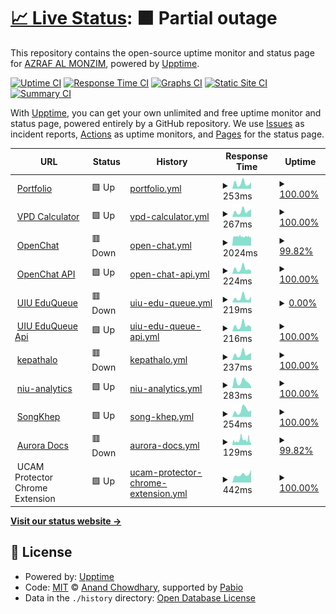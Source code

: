 # [📈 Live Status](https://monzim.github.io/upptime): <!--live status--> **🟧 Partial outage**

This repository contains the open-source uptime monitor and status page for [AZRAF AL MONZIM](monzim.com), powered by [Upptime](https://github.com/upptime/upptime).

[![Uptime CI](https://github.com/monzim/upptime/workflows/Uptime%20CI/badge.svg)](https://github.com/monzim/upptime/actions?query=workflow%3A%22Uptime+CI%22)
[![Response Time CI](https://github.com/monzim/upptime/workflows/Response%20Time%20CI/badge.svg)](https://github.com/monzim/upptime/actions?query=workflow%3A%22Response+Time+CI%22)
[![Graphs CI](https://github.com/monzim/upptime/workflows/Graphs%20CI/badge.svg)](https://github.com/monzim/upptime/actions?query=workflow%3A%22Graphs+CI%22)
[![Static Site CI](https://github.com/monzim/upptime/workflows/Static%20Site%20CI/badge.svg)](https://github.com/monzim/upptime/actions?query=workflow%3A%22Static+Site+CI%22)
[![Summary CI](https://github.com/monzim/upptime/workflows/Summary%20CI/badge.svg)](https://github.com/monzim/upptime/actions?query=workflow%3A%22Summary+CI%22)

With [Upptime](https://upptime.js.org), you can get your own unlimited and free uptime monitor and status page, powered entirely by a GitHub repository. We use [Issues](https://github.com/monzim/upptime/issues) as incident reports, [Actions](https://github.com/monzim/upptime/actions) as uptime monitors, and [Pages](https://monzim.github.io/upptime) for the status page.

<!--start: status pages-->
<!-- This summary is generated by Upptime (https://github.com/upptime/upptime) -->
<!-- Do not edit this manually, your changes will be overwritten -->
<!-- prettier-ignore -->
| URL | Status | History | Response Time | Uptime |
| --- | ------ | ------- | ------------- | ------ |
| <img alt="" src="https://icons.duckduckgo.com/ip3/monzim.com.ico" height="13"> [Portfolio](https://monzim.com) | 🟩 Up | [portfolio.yml](https://github.com/monzim/upptime/commits/HEAD/history/portfolio.yml) | <details><summary><img alt="Response time graph" src="./graphs/portfolio/response-time-week.png" height="20"> 253ms</summary><br><a href="https://monzim.github.io/upptime/history/portfolio"><img alt="Response time 129" src="https://img.shields.io/endpoint?url=https%3A%2F%2Fraw.githubusercontent.com%2Fmonzim%2Fupptime%2FHEAD%2Fapi%2Fportfolio%2Fresponse-time.json"></a><br><a href="https://monzim.github.io/upptime/history/portfolio"><img alt="24-hour response time 313" src="https://img.shields.io/endpoint?url=https%3A%2F%2Fraw.githubusercontent.com%2Fmonzim%2Fupptime%2FHEAD%2Fapi%2Fportfolio%2Fresponse-time-day.json"></a><br><a href="https://monzim.github.io/upptime/history/portfolio"><img alt="7-day response time 253" src="https://img.shields.io/endpoint?url=https%3A%2F%2Fraw.githubusercontent.com%2Fmonzim%2Fupptime%2FHEAD%2Fapi%2Fportfolio%2Fresponse-time-week.json"></a><br><a href="https://monzim.github.io/upptime/history/portfolio"><img alt="30-day response time 203" src="https://img.shields.io/endpoint?url=https%3A%2F%2Fraw.githubusercontent.com%2Fmonzim%2Fupptime%2FHEAD%2Fapi%2Fportfolio%2Fresponse-time-month.json"></a><br><a href="https://monzim.github.io/upptime/history/portfolio"><img alt="1-year response time 129" src="https://img.shields.io/endpoint?url=https%3A%2F%2Fraw.githubusercontent.com%2Fmonzim%2Fupptime%2FHEAD%2Fapi%2Fportfolio%2Fresponse-time-year.json"></a></details> | <details><summary><a href="https://monzim.github.io/upptime/history/portfolio">100.00%</a></summary><a href="https://monzim.github.io/upptime/history/portfolio"><img alt="All-time uptime 100.00%" src="https://img.shields.io/endpoint?url=https%3A%2F%2Fraw.githubusercontent.com%2Fmonzim%2Fupptime%2FHEAD%2Fapi%2Fportfolio%2Fuptime.json"></a><br><a href="https://monzim.github.io/upptime/history/portfolio"><img alt="24-hour uptime 100.00%" src="https://img.shields.io/endpoint?url=https%3A%2F%2Fraw.githubusercontent.com%2Fmonzim%2Fupptime%2FHEAD%2Fapi%2Fportfolio%2Fuptime-day.json"></a><br><a href="https://monzim.github.io/upptime/history/portfolio"><img alt="7-day uptime 100.00%" src="https://img.shields.io/endpoint?url=https%3A%2F%2Fraw.githubusercontent.com%2Fmonzim%2Fupptime%2FHEAD%2Fapi%2Fportfolio%2Fuptime-week.json"></a><br><a href="https://monzim.github.io/upptime/history/portfolio"><img alt="30-day uptime 100.00%" src="https://img.shields.io/endpoint?url=https%3A%2F%2Fraw.githubusercontent.com%2Fmonzim%2Fupptime%2FHEAD%2Fapi%2Fportfolio%2Fuptime-month.json"></a><br><a href="https://monzim.github.io/upptime/history/portfolio"><img alt="1-year uptime 100.00%" src="https://img.shields.io/endpoint?url=https%3A%2F%2Fraw.githubusercontent.com%2Fmonzim%2Fupptime%2FHEAD%2Fapi%2Fportfolio%2Fuptime-year.json"></a></details>
| <img alt="" src="https://icons.duckduckgo.com/ip3/vpd.monzim.com.ico" height="13"> [VPD Calculator](https://vpd.monzim.com) | 🟩 Up | [vpd-calculator.yml](https://github.com/monzim/upptime/commits/HEAD/history/vpd-calculator.yml) | <details><summary><img alt="Response time graph" src="./graphs/vpd-calculator/response-time-week.png" height="20"> 267ms</summary><br><a href="https://monzim.github.io/upptime/history/vpd-calculator"><img alt="Response time 126" src="https://img.shields.io/endpoint?url=https%3A%2F%2Fraw.githubusercontent.com%2Fmonzim%2Fupptime%2FHEAD%2Fapi%2Fvpd-calculator%2Fresponse-time.json"></a><br><a href="https://monzim.github.io/upptime/history/vpd-calculator"><img alt="24-hour response time 357" src="https://img.shields.io/endpoint?url=https%3A%2F%2Fraw.githubusercontent.com%2Fmonzim%2Fupptime%2FHEAD%2Fapi%2Fvpd-calculator%2Fresponse-time-day.json"></a><br><a href="https://monzim.github.io/upptime/history/vpd-calculator"><img alt="7-day response time 267" src="https://img.shields.io/endpoint?url=https%3A%2F%2Fraw.githubusercontent.com%2Fmonzim%2Fupptime%2FHEAD%2Fapi%2Fvpd-calculator%2Fresponse-time-week.json"></a><br><a href="https://monzim.github.io/upptime/history/vpd-calculator"><img alt="30-day response time 188" src="https://img.shields.io/endpoint?url=https%3A%2F%2Fraw.githubusercontent.com%2Fmonzim%2Fupptime%2FHEAD%2Fapi%2Fvpd-calculator%2Fresponse-time-month.json"></a><br><a href="https://monzim.github.io/upptime/history/vpd-calculator"><img alt="1-year response time 126" src="https://img.shields.io/endpoint?url=https%3A%2F%2Fraw.githubusercontent.com%2Fmonzim%2Fupptime%2FHEAD%2Fapi%2Fvpd-calculator%2Fresponse-time-year.json"></a></details> | <details><summary><a href="https://monzim.github.io/upptime/history/vpd-calculator">100.00%</a></summary><a href="https://monzim.github.io/upptime/history/vpd-calculator"><img alt="All-time uptime 100.00%" src="https://img.shields.io/endpoint?url=https%3A%2F%2Fraw.githubusercontent.com%2Fmonzim%2Fupptime%2FHEAD%2Fapi%2Fvpd-calculator%2Fuptime.json"></a><br><a href="https://monzim.github.io/upptime/history/vpd-calculator"><img alt="24-hour uptime 100.00%" src="https://img.shields.io/endpoint?url=https%3A%2F%2Fraw.githubusercontent.com%2Fmonzim%2Fupptime%2FHEAD%2Fapi%2Fvpd-calculator%2Fuptime-day.json"></a><br><a href="https://monzim.github.io/upptime/history/vpd-calculator"><img alt="7-day uptime 100.00%" src="https://img.shields.io/endpoint?url=https%3A%2F%2Fraw.githubusercontent.com%2Fmonzim%2Fupptime%2FHEAD%2Fapi%2Fvpd-calculator%2Fuptime-week.json"></a><br><a href="https://monzim.github.io/upptime/history/vpd-calculator"><img alt="30-day uptime 100.00%" src="https://img.shields.io/endpoint?url=https%3A%2F%2Fraw.githubusercontent.com%2Fmonzim%2Fupptime%2FHEAD%2Fapi%2Fvpd-calculator%2Fuptime-month.json"></a><br><a href="https://monzim.github.io/upptime/history/vpd-calculator"><img alt="1-year uptime 100.00%" src="https://img.shields.io/endpoint?url=https%3A%2F%2Fraw.githubusercontent.com%2Fmonzim%2Fupptime%2FHEAD%2Fapi%2Fvpd-calculator%2Fuptime-year.json"></a></details>
| <img alt="" src="https://icons.duckduckgo.com/ip3/openchat.monzim.com.ico" height="13"> [OpenChat](https://openchat.monzim.com) | 🟥 Down | [open-chat.yml](https://github.com/monzim/upptime/commits/HEAD/history/open-chat.yml) | <details><summary><img alt="Response time graph" src="./graphs/open-chat/response-time-week.png" height="20"> 2024ms</summary><br><a href="https://monzim.github.io/upptime/history/open-chat"><img alt="Response time 1518" src="https://img.shields.io/endpoint?url=https%3A%2F%2Fraw.githubusercontent.com%2Fmonzim%2Fupptime%2FHEAD%2Fapi%2Fopen-chat%2Fresponse-time.json"></a><br><a href="https://monzim.github.io/upptime/history/open-chat"><img alt="24-hour response time 1223" src="https://img.shields.io/endpoint?url=https%3A%2F%2Fraw.githubusercontent.com%2Fmonzim%2Fupptime%2FHEAD%2Fapi%2Fopen-chat%2Fresponse-time-day.json"></a><br><a href="https://monzim.github.io/upptime/history/open-chat"><img alt="7-day response time 2024" src="https://img.shields.io/endpoint?url=https%3A%2F%2Fraw.githubusercontent.com%2Fmonzim%2Fupptime%2FHEAD%2Fapi%2Fopen-chat%2Fresponse-time-week.json"></a><br><a href="https://monzim.github.io/upptime/history/open-chat"><img alt="30-day response time 2023" src="https://img.shields.io/endpoint?url=https%3A%2F%2Fraw.githubusercontent.com%2Fmonzim%2Fupptime%2FHEAD%2Fapi%2Fopen-chat%2Fresponse-time-month.json"></a><br><a href="https://monzim.github.io/upptime/history/open-chat"><img alt="1-year response time 1518" src="https://img.shields.io/endpoint?url=https%3A%2F%2Fraw.githubusercontent.com%2Fmonzim%2Fupptime%2FHEAD%2Fapi%2Fopen-chat%2Fresponse-time-year.json"></a></details> | <details><summary><a href="https://monzim.github.io/upptime/history/open-chat">99.82%</a></summary><a href="https://monzim.github.io/upptime/history/open-chat"><img alt="All-time uptime 99.99%" src="https://img.shields.io/endpoint?url=https%3A%2F%2Fraw.githubusercontent.com%2Fmonzim%2Fupptime%2FHEAD%2Fapi%2Fopen-chat%2Fuptime.json"></a><br><a href="https://monzim.github.io/upptime/history/open-chat"><img alt="24-hour uptime 98.72%" src="https://img.shields.io/endpoint?url=https%3A%2F%2Fraw.githubusercontent.com%2Fmonzim%2Fupptime%2FHEAD%2Fapi%2Fopen-chat%2Fuptime-day.json"></a><br><a href="https://monzim.github.io/upptime/history/open-chat"><img alt="7-day uptime 99.82%" src="https://img.shields.io/endpoint?url=https%3A%2F%2Fraw.githubusercontent.com%2Fmonzim%2Fupptime%2FHEAD%2Fapi%2Fopen-chat%2Fuptime-week.json"></a><br><a href="https://monzim.github.io/upptime/history/open-chat"><img alt="30-day uptime 99.96%" src="https://img.shields.io/endpoint?url=https%3A%2F%2Fraw.githubusercontent.com%2Fmonzim%2Fupptime%2FHEAD%2Fapi%2Fopen-chat%2Fuptime-month.json"></a><br><a href="https://monzim.github.io/upptime/history/open-chat"><img alt="1-year uptime 99.99%" src="https://img.shields.io/endpoint?url=https%3A%2F%2Fraw.githubusercontent.com%2Fmonzim%2Fupptime%2FHEAD%2Fapi%2Fopen-chat%2Fuptime-year.json"></a></details>
| <img alt="" src="https://icons.duckduckgo.com/ip3/openchat-uriepmo.monzim.com.ico" height="13"> [OpenChat API](https://openchat-uriepmo.monzim.com) | 🟩 Up | [open-chat-api.yml](https://github.com/monzim/upptime/commits/HEAD/history/open-chat-api.yml) | <details><summary><img alt="Response time graph" src="./graphs/open-chat-api/response-time-week.png" height="20"> 224ms</summary><br><a href="https://monzim.github.io/upptime/history/open-chat-api"><img alt="Response time 113" src="https://img.shields.io/endpoint?url=https%3A%2F%2Fraw.githubusercontent.com%2Fmonzim%2Fupptime%2FHEAD%2Fapi%2Fopen-chat-api%2Fresponse-time.json"></a><br><a href="https://monzim.github.io/upptime/history/open-chat-api"><img alt="24-hour response time 145" src="https://img.shields.io/endpoint?url=https%3A%2F%2Fraw.githubusercontent.com%2Fmonzim%2Fupptime%2FHEAD%2Fapi%2Fopen-chat-api%2Fresponse-time-day.json"></a><br><a href="https://monzim.github.io/upptime/history/open-chat-api"><img alt="7-day response time 224" src="https://img.shields.io/endpoint?url=https%3A%2F%2Fraw.githubusercontent.com%2Fmonzim%2Fupptime%2FHEAD%2Fapi%2Fopen-chat-api%2Fresponse-time-week.json"></a><br><a href="https://monzim.github.io/upptime/history/open-chat-api"><img alt="30-day response time 182" src="https://img.shields.io/endpoint?url=https%3A%2F%2Fraw.githubusercontent.com%2Fmonzim%2Fupptime%2FHEAD%2Fapi%2Fopen-chat-api%2Fresponse-time-month.json"></a><br><a href="https://monzim.github.io/upptime/history/open-chat-api"><img alt="1-year response time 113" src="https://img.shields.io/endpoint?url=https%3A%2F%2Fraw.githubusercontent.com%2Fmonzim%2Fupptime%2FHEAD%2Fapi%2Fopen-chat-api%2Fresponse-time-year.json"></a></details> | <details><summary><a href="https://monzim.github.io/upptime/history/open-chat-api">100.00%</a></summary><a href="https://monzim.github.io/upptime/history/open-chat-api"><img alt="All-time uptime 100.00%" src="https://img.shields.io/endpoint?url=https%3A%2F%2Fraw.githubusercontent.com%2Fmonzim%2Fupptime%2FHEAD%2Fapi%2Fopen-chat-api%2Fuptime.json"></a><br><a href="https://monzim.github.io/upptime/history/open-chat-api"><img alt="24-hour uptime 100.00%" src="https://img.shields.io/endpoint?url=https%3A%2F%2Fraw.githubusercontent.com%2Fmonzim%2Fupptime%2FHEAD%2Fapi%2Fopen-chat-api%2Fuptime-day.json"></a><br><a href="https://monzim.github.io/upptime/history/open-chat-api"><img alt="7-day uptime 100.00%" src="https://img.shields.io/endpoint?url=https%3A%2F%2Fraw.githubusercontent.com%2Fmonzim%2Fupptime%2FHEAD%2Fapi%2Fopen-chat-api%2Fuptime-week.json"></a><br><a href="https://monzim.github.io/upptime/history/open-chat-api"><img alt="30-day uptime 100.00%" src="https://img.shields.io/endpoint?url=https%3A%2F%2Fraw.githubusercontent.com%2Fmonzim%2Fupptime%2FHEAD%2Fapi%2Fopen-chat-api%2Fuptime-month.json"></a><br><a href="https://monzim.github.io/upptime/history/open-chat-api"><img alt="1-year uptime 100.00%" src="https://img.shields.io/endpoint?url=https%3A%2F%2Fraw.githubusercontent.com%2Fmonzim%2Fupptime%2FHEAD%2Fapi%2Fopen-chat-api%2Fuptime-year.json"></a></details>
| <img alt="" src="https://icons.duckduckgo.com/ip3/eduqueue.monzim.com.ico" height="13"> [UIU EduQueue](https://eduqueue.monzim.com) | 🟥 Down | [uiu-edu-queue.yml](https://github.com/monzim/upptime/commits/HEAD/history/uiu-edu-queue.yml) | <details><summary><img alt="Response time graph" src="./graphs/uiu-edu-queue/response-time-week.png" height="20"> 219ms</summary><br><a href="https://monzim.github.io/upptime/history/uiu-edu-queue"><img alt="Response time 116" src="https://img.shields.io/endpoint?url=https%3A%2F%2Fraw.githubusercontent.com%2Fmonzim%2Fupptime%2FHEAD%2Fapi%2Fuiu-edu-queue%2Fresponse-time.json"></a><br><a href="https://monzim.github.io/upptime/history/uiu-edu-queue"><img alt="24-hour response time 286" src="https://img.shields.io/endpoint?url=https%3A%2F%2Fraw.githubusercontent.com%2Fmonzim%2Fupptime%2FHEAD%2Fapi%2Fuiu-edu-queue%2Fresponse-time-day.json"></a><br><a href="https://monzim.github.io/upptime/history/uiu-edu-queue"><img alt="7-day response time 219" src="https://img.shields.io/endpoint?url=https%3A%2F%2Fraw.githubusercontent.com%2Fmonzim%2Fupptime%2FHEAD%2Fapi%2Fuiu-edu-queue%2Fresponse-time-week.json"></a><br><a href="https://monzim.github.io/upptime/history/uiu-edu-queue"><img alt="30-day response time 175" src="https://img.shields.io/endpoint?url=https%3A%2F%2Fraw.githubusercontent.com%2Fmonzim%2Fupptime%2FHEAD%2Fapi%2Fuiu-edu-queue%2Fresponse-time-month.json"></a><br><a href="https://monzim.github.io/upptime/history/uiu-edu-queue"><img alt="1-year response time 116" src="https://img.shields.io/endpoint?url=https%3A%2F%2Fraw.githubusercontent.com%2Fmonzim%2Fupptime%2FHEAD%2Fapi%2Fuiu-edu-queue%2Fresponse-time-year.json"></a></details> | <details><summary><a href="https://monzim.github.io/upptime/history/uiu-edu-queue">0.00%</a></summary><a href="https://monzim.github.io/upptime/history/uiu-edu-queue"><img alt="All-time uptime 0.00%" src="https://img.shields.io/endpoint?url=https%3A%2F%2Fraw.githubusercontent.com%2Fmonzim%2Fupptime%2FHEAD%2Fapi%2Fuiu-edu-queue%2Fuptime.json"></a><br><a href="https://monzim.github.io/upptime/history/uiu-edu-queue"><img alt="24-hour uptime 0.00%" src="https://img.shields.io/endpoint?url=https%3A%2F%2Fraw.githubusercontent.com%2Fmonzim%2Fupptime%2FHEAD%2Fapi%2Fuiu-edu-queue%2Fuptime-day.json"></a><br><a href="https://monzim.github.io/upptime/history/uiu-edu-queue"><img alt="7-day uptime 0.00%" src="https://img.shields.io/endpoint?url=https%3A%2F%2Fraw.githubusercontent.com%2Fmonzim%2Fupptime%2FHEAD%2Fapi%2Fuiu-edu-queue%2Fuptime-week.json"></a><br><a href="https://monzim.github.io/upptime/history/uiu-edu-queue"><img alt="30-day uptime 0.00%" src="https://img.shields.io/endpoint?url=https%3A%2F%2Fraw.githubusercontent.com%2Fmonzim%2Fupptime%2FHEAD%2Fapi%2Fuiu-edu-queue%2Fuptime-month.json"></a><br><a href="https://monzim.github.io/upptime/history/uiu-edu-queue"><img alt="1-year uptime 0.00%" src="https://img.shields.io/endpoint?url=https%3A%2F%2Fraw.githubusercontent.com%2Fmonzim%2Fupptime%2FHEAD%2Fapi%2Fuiu-edu-queue%2Fuptime-year.json"></a></details>
| <img alt="" src="https://icons.duckduckgo.com/ip3/kash_meranaseb_itna_mehrbanhota-kizarapehle_mulaqat_hojati_unse.monzim.com.ico" height="13"> [UIU EduQueue Api](https://kash_meranaseb_itna_mehrbanhota-kizarapehle_mulaqat_hojati_unse.monzim.com/api/health) | 🟩 Up | [uiu-edu-queue-api.yml](https://github.com/monzim/upptime/commits/HEAD/history/uiu-edu-queue-api.yml) | <details><summary><img alt="Response time graph" src="./graphs/uiu-edu-queue-api/response-time-week.png" height="20"> 216ms</summary><br><a href="https://monzim.github.io/upptime/history/uiu-edu-queue-api"><img alt="Response time 110" src="https://img.shields.io/endpoint?url=https%3A%2F%2Fraw.githubusercontent.com%2Fmonzim%2Fupptime%2FHEAD%2Fapi%2Fuiu-edu-queue-api%2Fresponse-time.json"></a><br><a href="https://monzim.github.io/upptime/history/uiu-edu-queue-api"><img alt="24-hour response time 155" src="https://img.shields.io/endpoint?url=https%3A%2F%2Fraw.githubusercontent.com%2Fmonzim%2Fupptime%2FHEAD%2Fapi%2Fuiu-edu-queue-api%2Fresponse-time-day.json"></a><br><a href="https://monzim.github.io/upptime/history/uiu-edu-queue-api"><img alt="7-day response time 216" src="https://img.shields.io/endpoint?url=https%3A%2F%2Fraw.githubusercontent.com%2Fmonzim%2Fupptime%2FHEAD%2Fapi%2Fuiu-edu-queue-api%2Fresponse-time-week.json"></a><br><a href="https://monzim.github.io/upptime/history/uiu-edu-queue-api"><img alt="30-day response time 157" src="https://img.shields.io/endpoint?url=https%3A%2F%2Fraw.githubusercontent.com%2Fmonzim%2Fupptime%2FHEAD%2Fapi%2Fuiu-edu-queue-api%2Fresponse-time-month.json"></a><br><a href="https://monzim.github.io/upptime/history/uiu-edu-queue-api"><img alt="1-year response time 110" src="https://img.shields.io/endpoint?url=https%3A%2F%2Fraw.githubusercontent.com%2Fmonzim%2Fupptime%2FHEAD%2Fapi%2Fuiu-edu-queue-api%2Fresponse-time-year.json"></a></details> | <details><summary><a href="https://monzim.github.io/upptime/history/uiu-edu-queue-api">100.00%</a></summary><a href="https://monzim.github.io/upptime/history/uiu-edu-queue-api"><img alt="All-time uptime 100.00%" src="https://img.shields.io/endpoint?url=https%3A%2F%2Fraw.githubusercontent.com%2Fmonzim%2Fupptime%2FHEAD%2Fapi%2Fuiu-edu-queue-api%2Fuptime.json"></a><br><a href="https://monzim.github.io/upptime/history/uiu-edu-queue-api"><img alt="24-hour uptime 100.00%" src="https://img.shields.io/endpoint?url=https%3A%2F%2Fraw.githubusercontent.com%2Fmonzim%2Fupptime%2FHEAD%2Fapi%2Fuiu-edu-queue-api%2Fuptime-day.json"></a><br><a href="https://monzim.github.io/upptime/history/uiu-edu-queue-api"><img alt="7-day uptime 100.00%" src="https://img.shields.io/endpoint?url=https%3A%2F%2Fraw.githubusercontent.com%2Fmonzim%2Fupptime%2FHEAD%2Fapi%2Fuiu-edu-queue-api%2Fuptime-week.json"></a><br><a href="https://monzim.github.io/upptime/history/uiu-edu-queue-api"><img alt="30-day uptime 100.00%" src="https://img.shields.io/endpoint?url=https%3A%2F%2Fraw.githubusercontent.com%2Fmonzim%2Fupptime%2FHEAD%2Fapi%2Fuiu-edu-queue-api%2Fuptime-month.json"></a><br><a href="https://monzim.github.io/upptime/history/uiu-edu-queue-api"><img alt="1-year uptime 100.00%" src="https://img.shields.io/endpoint?url=https%3A%2F%2Fraw.githubusercontent.com%2Fmonzim%2Fupptime%2FHEAD%2Fapi%2Fuiu-edu-queue-api%2Fuptime-year.json"></a></details>
| <img alt="" src="https://icons.duckduckgo.com/ip3/kepathalo.monzim.com.ico" height="13"> [kepathalo](https://kepathalo.monzim.com) | 🟥 Down | [kepathalo.yml](https://github.com/monzim/upptime/commits/HEAD/history/kepathalo.yml) | <details><summary><img alt="Response time graph" src="./graphs/kepathalo/response-time-week.png" height="20"> 237ms</summary><br><a href="https://monzim.github.io/upptime/history/kepathalo"><img alt="Response time 104" src="https://img.shields.io/endpoint?url=https%3A%2F%2Fraw.githubusercontent.com%2Fmonzim%2Fupptime%2FHEAD%2Fapi%2Fkepathalo%2Fresponse-time.json"></a><br><a href="https://monzim.github.io/upptime/history/kepathalo"><img alt="24-hour response time 280" src="https://img.shields.io/endpoint?url=https%3A%2F%2Fraw.githubusercontent.com%2Fmonzim%2Fupptime%2FHEAD%2Fapi%2Fkepathalo%2Fresponse-time-day.json"></a><br><a href="https://monzim.github.io/upptime/history/kepathalo"><img alt="7-day response time 237" src="https://img.shields.io/endpoint?url=https%3A%2F%2Fraw.githubusercontent.com%2Fmonzim%2Fupptime%2FHEAD%2Fapi%2Fkepathalo%2Fresponse-time-week.json"></a><br><a href="https://monzim.github.io/upptime/history/kepathalo"><img alt="30-day response time 180" src="https://img.shields.io/endpoint?url=https%3A%2F%2Fraw.githubusercontent.com%2Fmonzim%2Fupptime%2FHEAD%2Fapi%2Fkepathalo%2Fresponse-time-month.json"></a><br><a href="https://monzim.github.io/upptime/history/kepathalo"><img alt="1-year response time 104" src="https://img.shields.io/endpoint?url=https%3A%2F%2Fraw.githubusercontent.com%2Fmonzim%2Fupptime%2FHEAD%2Fapi%2Fkepathalo%2Fresponse-time-year.json"></a></details> | <details><summary><a href="https://monzim.github.io/upptime/history/kepathalo">100.00%</a></summary><a href="https://monzim.github.io/upptime/history/kepathalo"><img alt="All-time uptime 75.18%" src="https://img.shields.io/endpoint?url=https%3A%2F%2Fraw.githubusercontent.com%2Fmonzim%2Fupptime%2FHEAD%2Fapi%2Fkepathalo%2Fuptime.json"></a><br><a href="https://monzim.github.io/upptime/history/kepathalo"><img alt="24-hour uptime 100.00%" src="https://img.shields.io/endpoint?url=https%3A%2F%2Fraw.githubusercontent.com%2Fmonzim%2Fupptime%2FHEAD%2Fapi%2Fkepathalo%2Fuptime-day.json"></a><br><a href="https://monzim.github.io/upptime/history/kepathalo"><img alt="7-day uptime 100.00%" src="https://img.shields.io/endpoint?url=https%3A%2F%2Fraw.githubusercontent.com%2Fmonzim%2Fupptime%2FHEAD%2Fapi%2Fkepathalo%2Fuptime-week.json"></a><br><a href="https://monzim.github.io/upptime/history/kepathalo"><img alt="30-day uptime 100.00%" src="https://img.shields.io/endpoint?url=https%3A%2F%2Fraw.githubusercontent.com%2Fmonzim%2Fupptime%2FHEAD%2Fapi%2Fkepathalo%2Fuptime-month.json"></a><br><a href="https://monzim.github.io/upptime/history/kepathalo"><img alt="1-year uptime 75.18%" src="https://img.shields.io/endpoint?url=https%3A%2F%2Fraw.githubusercontent.com%2Fmonzim%2Fupptime%2FHEAD%2Fapi%2Fkepathalo%2Fuptime-year.json"></a></details>
| <img alt="" src="https://icons.duckduckgo.com/ip3/niu-analytics.monzim.com.ico" height="13"> [niu-analytics](https://niu-analytics.monzim.com) | 🟩 Up | [niu-analytics.yml](https://github.com/monzim/upptime/commits/HEAD/history/niu-analytics.yml) | <details><summary><img alt="Response time graph" src="./graphs/niu-analytics/response-time-week.png" height="20"> 283ms</summary><br><a href="https://monzim.github.io/upptime/history/niu-analytics"><img alt="Response time 110" src="https://img.shields.io/endpoint?url=https%3A%2F%2Fraw.githubusercontent.com%2Fmonzim%2Fupptime%2FHEAD%2Fapi%2Fniu-analytics%2Fresponse-time.json"></a><br><a href="https://monzim.github.io/upptime/history/niu-analytics"><img alt="24-hour response time 78" src="https://img.shields.io/endpoint?url=https%3A%2F%2Fraw.githubusercontent.com%2Fmonzim%2Fupptime%2FHEAD%2Fapi%2Fniu-analytics%2Fresponse-time-day.json"></a><br><a href="https://monzim.github.io/upptime/history/niu-analytics"><img alt="7-day response time 283" src="https://img.shields.io/endpoint?url=https%3A%2F%2Fraw.githubusercontent.com%2Fmonzim%2Fupptime%2FHEAD%2Fapi%2Fniu-analytics%2Fresponse-time-week.json"></a><br><a href="https://monzim.github.io/upptime/history/niu-analytics"><img alt="30-day response time 188" src="https://img.shields.io/endpoint?url=https%3A%2F%2Fraw.githubusercontent.com%2Fmonzim%2Fupptime%2FHEAD%2Fapi%2Fniu-analytics%2Fresponse-time-month.json"></a><br><a href="https://monzim.github.io/upptime/history/niu-analytics"><img alt="1-year response time 110" src="https://img.shields.io/endpoint?url=https%3A%2F%2Fraw.githubusercontent.com%2Fmonzim%2Fupptime%2FHEAD%2Fapi%2Fniu-analytics%2Fresponse-time-year.json"></a></details> | <details><summary><a href="https://monzim.github.io/upptime/history/niu-analytics">100.00%</a></summary><a href="https://monzim.github.io/upptime/history/niu-analytics"><img alt="All-time uptime 100.00%" src="https://img.shields.io/endpoint?url=https%3A%2F%2Fraw.githubusercontent.com%2Fmonzim%2Fupptime%2FHEAD%2Fapi%2Fniu-analytics%2Fuptime.json"></a><br><a href="https://monzim.github.io/upptime/history/niu-analytics"><img alt="24-hour uptime 100.00%" src="https://img.shields.io/endpoint?url=https%3A%2F%2Fraw.githubusercontent.com%2Fmonzim%2Fupptime%2FHEAD%2Fapi%2Fniu-analytics%2Fuptime-day.json"></a><br><a href="https://monzim.github.io/upptime/history/niu-analytics"><img alt="7-day uptime 100.00%" src="https://img.shields.io/endpoint?url=https%3A%2F%2Fraw.githubusercontent.com%2Fmonzim%2Fupptime%2FHEAD%2Fapi%2Fniu-analytics%2Fuptime-week.json"></a><br><a href="https://monzim.github.io/upptime/history/niu-analytics"><img alt="30-day uptime 100.00%" src="https://img.shields.io/endpoint?url=https%3A%2F%2Fraw.githubusercontent.com%2Fmonzim%2Fupptime%2FHEAD%2Fapi%2Fniu-analytics%2Fuptime-month.json"></a><br><a href="https://monzim.github.io/upptime/history/niu-analytics"><img alt="1-year uptime 100.00%" src="https://img.shields.io/endpoint?url=https%3A%2F%2Fraw.githubusercontent.com%2Fmonzim%2Fupptime%2FHEAD%2Fapi%2Fniu-analytics%2Fuptime-year.json"></a></details>
| <img alt="" src="https://icons.duckduckgo.com/ip3/songkhep.monzim.com.ico" height="13"> [SongKhep](https://songkhep.monzim.com) | 🟩 Up | [song-khep.yml](https://github.com/monzim/upptime/commits/HEAD/history/song-khep.yml) | <details><summary><img alt="Response time graph" src="./graphs/song-khep/response-time-week.png" height="20"> 254ms</summary><br><a href="https://monzim.github.io/upptime/history/song-khep"><img alt="Response time 101" src="https://img.shields.io/endpoint?url=https%3A%2F%2Fraw.githubusercontent.com%2Fmonzim%2Fupptime%2FHEAD%2Fapi%2Fsong-khep%2Fresponse-time.json"></a><br><a href="https://monzim.github.io/upptime/history/song-khep"><img alt="24-hour response time 258" src="https://img.shields.io/endpoint?url=https%3A%2F%2Fraw.githubusercontent.com%2Fmonzim%2Fupptime%2FHEAD%2Fapi%2Fsong-khep%2Fresponse-time-day.json"></a><br><a href="https://monzim.github.io/upptime/history/song-khep"><img alt="7-day response time 254" src="https://img.shields.io/endpoint?url=https%3A%2F%2Fraw.githubusercontent.com%2Fmonzim%2Fupptime%2FHEAD%2Fapi%2Fsong-khep%2Fresponse-time-week.json"></a><br><a href="https://monzim.github.io/upptime/history/song-khep"><img alt="30-day response time 159" src="https://img.shields.io/endpoint?url=https%3A%2F%2Fraw.githubusercontent.com%2Fmonzim%2Fupptime%2FHEAD%2Fapi%2Fsong-khep%2Fresponse-time-month.json"></a><br><a href="https://monzim.github.io/upptime/history/song-khep"><img alt="1-year response time 101" src="https://img.shields.io/endpoint?url=https%3A%2F%2Fraw.githubusercontent.com%2Fmonzim%2Fupptime%2FHEAD%2Fapi%2Fsong-khep%2Fresponse-time-year.json"></a></details> | <details><summary><a href="https://monzim.github.io/upptime/history/song-khep">100.00%</a></summary><a href="https://monzim.github.io/upptime/history/song-khep"><img alt="All-time uptime 100.00%" src="https://img.shields.io/endpoint?url=https%3A%2F%2Fraw.githubusercontent.com%2Fmonzim%2Fupptime%2FHEAD%2Fapi%2Fsong-khep%2Fuptime.json"></a><br><a href="https://monzim.github.io/upptime/history/song-khep"><img alt="24-hour uptime 100.00%" src="https://img.shields.io/endpoint?url=https%3A%2F%2Fraw.githubusercontent.com%2Fmonzim%2Fupptime%2FHEAD%2Fapi%2Fsong-khep%2Fuptime-day.json"></a><br><a href="https://monzim.github.io/upptime/history/song-khep"><img alt="7-day uptime 100.00%" src="https://img.shields.io/endpoint?url=https%3A%2F%2Fraw.githubusercontent.com%2Fmonzim%2Fupptime%2FHEAD%2Fapi%2Fsong-khep%2Fuptime-week.json"></a><br><a href="https://monzim.github.io/upptime/history/song-khep"><img alt="30-day uptime 100.00%" src="https://img.shields.io/endpoint?url=https%3A%2F%2Fraw.githubusercontent.com%2Fmonzim%2Fupptime%2FHEAD%2Fapi%2Fsong-khep%2Fuptime-month.json"></a><br><a href="https://monzim.github.io/upptime/history/song-khep"><img alt="1-year uptime 100.00%" src="https://img.shields.io/endpoint?url=https%3A%2F%2Fraw.githubusercontent.com%2Fmonzim%2Fupptime%2FHEAD%2Fapi%2Fsong-khep%2Fuptime-year.json"></a></details>
| <img alt="" src="https://icons.duckduckgo.com/ip3/docs.aurora.monzim.com.ico" height="13"> [Aurora Docs](https://docs.aurora.monzim.com) | 🟥 Down | [aurora-docs.yml](https://github.com/monzim/upptime/commits/HEAD/history/aurora-docs.yml) | <details><summary><img alt="Response time graph" src="./graphs/aurora-docs/response-time-week.png" height="20"> 129ms</summary><br><a href="https://monzim.github.io/upptime/history/aurora-docs"><img alt="Response time 118" src="https://img.shields.io/endpoint?url=https%3A%2F%2Fraw.githubusercontent.com%2Fmonzim%2Fupptime%2FHEAD%2Fapi%2Faurora-docs%2Fresponse-time.json"></a><br><a href="https://monzim.github.io/upptime/history/aurora-docs"><img alt="24-hour response time 85" src="https://img.shields.io/endpoint?url=https%3A%2F%2Fraw.githubusercontent.com%2Fmonzim%2Fupptime%2FHEAD%2Fapi%2Faurora-docs%2Fresponse-time-day.json"></a><br><a href="https://monzim.github.io/upptime/history/aurora-docs"><img alt="7-day response time 129" src="https://img.shields.io/endpoint?url=https%3A%2F%2Fraw.githubusercontent.com%2Fmonzim%2Fupptime%2FHEAD%2Fapi%2Faurora-docs%2Fresponse-time-week.json"></a><br><a href="https://monzim.github.io/upptime/history/aurora-docs"><img alt="30-day response time 118" src="https://img.shields.io/endpoint?url=https%3A%2F%2Fraw.githubusercontent.com%2Fmonzim%2Fupptime%2FHEAD%2Fapi%2Faurora-docs%2Fresponse-time-month.json"></a><br><a href="https://monzim.github.io/upptime/history/aurora-docs"><img alt="1-year response time 118" src="https://img.shields.io/endpoint?url=https%3A%2F%2Fraw.githubusercontent.com%2Fmonzim%2Fupptime%2FHEAD%2Fapi%2Faurora-docs%2Fresponse-time-year.json"></a></details> | <details><summary><a href="https://monzim.github.io/upptime/history/aurora-docs">99.82%</a></summary><a href="https://monzim.github.io/upptime/history/aurora-docs"><img alt="All-time uptime 99.99%" src="https://img.shields.io/endpoint?url=https%3A%2F%2Fraw.githubusercontent.com%2Fmonzim%2Fupptime%2FHEAD%2Fapi%2Faurora-docs%2Fuptime.json"></a><br><a href="https://monzim.github.io/upptime/history/aurora-docs"><img alt="24-hour uptime 98.76%" src="https://img.shields.io/endpoint?url=https%3A%2F%2Fraw.githubusercontent.com%2Fmonzim%2Fupptime%2FHEAD%2Fapi%2Faurora-docs%2Fuptime-day.json"></a><br><a href="https://monzim.github.io/upptime/history/aurora-docs"><img alt="7-day uptime 99.82%" src="https://img.shields.io/endpoint?url=https%3A%2F%2Fraw.githubusercontent.com%2Fmonzim%2Fupptime%2FHEAD%2Fapi%2Faurora-docs%2Fuptime-week.json"></a><br><a href="https://monzim.github.io/upptime/history/aurora-docs"><img alt="30-day uptime 99.96%" src="https://img.shields.io/endpoint?url=https%3A%2F%2Fraw.githubusercontent.com%2Fmonzim%2Fupptime%2FHEAD%2Fapi%2Faurora-docs%2Fuptime-month.json"></a><br><a href="https://monzim.github.io/upptime/history/aurora-docs"><img alt="1-year uptime 99.99%" src="https://img.shields.io/endpoint?url=https%3A%2F%2Fraw.githubusercontent.com%2Fmonzim%2Fupptime%2FHEAD%2Fapi%2Faurora-docs%2Fuptime-year.json"></a></details>
| <img alt="" src="https://icons.duckduckgo.com/ip3/null.ico" height="13"> UCAM Protector Chrome Extension | 🟩 Up | [ucam-protector-chrome-extension.yml](https://github.com/monzim/upptime/commits/HEAD/history/ucam-protector-chrome-extension.yml) | <details><summary><img alt="Response time graph" src="./graphs/ucam-protector-chrome-extension/response-time-week.png" height="20"> 442ms</summary><br><a href="https://monzim.github.io/upptime/history/ucam-protector-chrome-extension"><img alt="Response time 506" src="https://img.shields.io/endpoint?url=https%3A%2F%2Fraw.githubusercontent.com%2Fmonzim%2Fupptime%2FHEAD%2Fapi%2Fucam-protector-chrome-extension%2Fresponse-time.json"></a><br><a href="https://monzim.github.io/upptime/history/ucam-protector-chrome-extension"><img alt="24-hour response time 699" src="https://img.shields.io/endpoint?url=https%3A%2F%2Fraw.githubusercontent.com%2Fmonzim%2Fupptime%2FHEAD%2Fapi%2Fucam-protector-chrome-extension%2Fresponse-time-day.json"></a><br><a href="https://monzim.github.io/upptime/history/ucam-protector-chrome-extension"><img alt="7-day response time 442" src="https://img.shields.io/endpoint?url=https%3A%2F%2Fraw.githubusercontent.com%2Fmonzim%2Fupptime%2FHEAD%2Fapi%2Fucam-protector-chrome-extension%2Fresponse-time-week.json"></a><br><a href="https://monzim.github.io/upptime/history/ucam-protector-chrome-extension"><img alt="30-day response time 369" src="https://img.shields.io/endpoint?url=https%3A%2F%2Fraw.githubusercontent.com%2Fmonzim%2Fupptime%2FHEAD%2Fapi%2Fucam-protector-chrome-extension%2Fresponse-time-month.json"></a><br><a href="https://monzim.github.io/upptime/history/ucam-protector-chrome-extension"><img alt="1-year response time 506" src="https://img.shields.io/endpoint?url=https%3A%2F%2Fraw.githubusercontent.com%2Fmonzim%2Fupptime%2FHEAD%2Fapi%2Fucam-protector-chrome-extension%2Fresponse-time-year.json"></a></details> | <details><summary><a href="https://monzim.github.io/upptime/history/ucam-protector-chrome-extension">100.00%</a></summary><a href="https://monzim.github.io/upptime/history/ucam-protector-chrome-extension"><img alt="All-time uptime 99.78%" src="https://img.shields.io/endpoint?url=https%3A%2F%2Fraw.githubusercontent.com%2Fmonzim%2Fupptime%2FHEAD%2Fapi%2Fucam-protector-chrome-extension%2Fuptime.json"></a><br><a href="https://monzim.github.io/upptime/history/ucam-protector-chrome-extension"><img alt="24-hour uptime 100.00%" src="https://img.shields.io/endpoint?url=https%3A%2F%2Fraw.githubusercontent.com%2Fmonzim%2Fupptime%2FHEAD%2Fapi%2Fucam-protector-chrome-extension%2Fuptime-day.json"></a><br><a href="https://monzim.github.io/upptime/history/ucam-protector-chrome-extension"><img alt="7-day uptime 100.00%" src="https://img.shields.io/endpoint?url=https%3A%2F%2Fraw.githubusercontent.com%2Fmonzim%2Fupptime%2FHEAD%2Fapi%2Fucam-protector-chrome-extension%2Fuptime-week.json"></a><br><a href="https://monzim.github.io/upptime/history/ucam-protector-chrome-extension"><img alt="30-day uptime 100.00%" src="https://img.shields.io/endpoint?url=https%3A%2F%2Fraw.githubusercontent.com%2Fmonzim%2Fupptime%2FHEAD%2Fapi%2Fucam-protector-chrome-extension%2Fuptime-month.json"></a><br><a href="https://monzim.github.io/upptime/history/ucam-protector-chrome-extension"><img alt="1-year uptime 99.78%" src="https://img.shields.io/endpoint?url=https%3A%2F%2Fraw.githubusercontent.com%2Fmonzim%2Fupptime%2FHEAD%2Fapi%2Fucam-protector-chrome-extension%2Fuptime-year.json"></a></details>

<!--end: status pages-->

[**Visit our status website →**](https://monzim.github.io/upptime)

## 📄 License

- Powered by: [Upptime](https://github.com/upptime/upptime)
- Code: [MIT](./LICENSE) © [Anand Chowdhary](https://anandchowdhary.com), supported by [Pabio](https://pabio.com)
- Data in the `./history` directory: [Open Database License](https://opendatacommons.org/licenses/odbl/1-0/)
